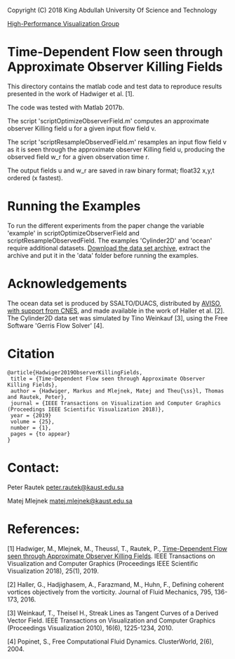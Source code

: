 Copyright (C) 2018 King Abdullah University Of Science and Technology 

[High-Performance Visualization Group](http://vccvisualization.org/)
# Time-Dependent Flow seen through Approximate Observer Killing Fields

This directory contains the matlab code and test data to reproduce results presented in the work of Hadwiger et al. [1].

The code was tested with Matlab 2017b.

The script 'scriptOptimizeObserverField.m' computes an approximate observer Killing field u for a given input flow field v.

The script 'scriptResampleObservedField.m' resamples an input flow field v as it is seen through the approximate observer Killing field u, producing the observed field w_r for a given observation time r.

The output fields u and w_r are saved in raw binary format; float32 x,y,t ordered (x fastest).

# Running the Examples

To run the different experiments from the paper change the variable 'example' in scriptOptimizeObserverField and scriptResampleObservedField.
The examples 'Cylinder2D' and 'ocean' require additional datasets. [Download the data set archive](https://www.dropbox.com/s/t4k5te6usafailt/data.zip?dl=0 "data"),
extract the archive and put it in the 'data' folder before running the examples.

# Acknowledgements

The ocean data set is produced by SSALTO/DUACS, distributed by [AVISO, with support from CNES](http://www.aviso.oceanobs.com/duacs), and made available in the work of Haller et al. [2].
The Cylinder2D data set was simulated by Tino Weinkauf [3], using the Free Software 'Gerris Flow Solver' [4].

# Citation
```If you want to cite our work:
@article{Hadwiger2019ObserverKillingFields,
 title = {Time-Dependent Flow seen through Approximate Observer Killing Fields},
 author = {Hadwiger, Markus and Mlejnek, Matej and Theu{\ss}l, Thomas and Rautek, Peter},
 journal = {IEEE Transactions on Visualization and Computer Graphics (Proceedings IEEE Scientific Visualization 2018)},
 year = {2019}
 volume = {25},
 number = {1},
 pages = {to appear}
}
```

# Contact: 

Peter Rautek peter.rautek@kaust.edu.sa

Matej Mlejnek matej.mlejnek@kaust.edu.sa

# References:

[1] Hadwiger, M., Mlejnek, M.,  Theussl, T., Rautek, P., [Time-Dependent Flow seen through Approximate Observer Killing Fields](http://vccvisualization.org/research/killingobservers/). IEEE Transactions on Visualization and Computer Graphics (Proceedings IEEE Scientific Visualization 2018), 25(1), 2019.

[2] Haller, G., Hadjighasem, A., Farazmand, M., Huhn, F., Defining coherent vortices objectively from the vorticity. Journal of Fluid Mechanics, 795, 136-173, 2016. 

[3] Weinkauf, T., Theisel H., Streak Lines as Tangent Curves of a Derived Vector Field. IEEE Transactions on Visualization and Computer Graphics (Proceedings Visualization 2010), 16(6), 1225-1234, 2010.

[4] Popinet, S., Free Computational Fluid Dynamics. ClusterWorld, 2(6), 2004.